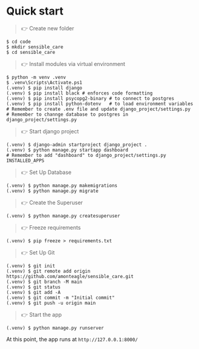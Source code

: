 # Quick start


> 👉 Create new folder

```shell
$ cd code
$ mkdir sensible_care
$ cd sensible_care
```


> 👉 Install modules via virtual environment  

```shell
$ python -m venv .venv
$ .venv\Scripts\Activate.ps1
(.venv) $ pip install django
(.venv) $ pip install black # enforces code formatting
(.venv) $ pip install psycopg2-binary # to connect to postgres
(.venv) $ pip install python-dotenv   # to load environment variables
# Remember to create .env file and update django_project/settings.py
# Remember to channge database to postgres in django_project/settings.py
```


> 👉 Start django project

```shell
(.venv) $ django-admin startproject django_project .
(.venv) $ python manage.py startapp dashboard
# Remember to add "dashboard" to django_project/settings.py INSTALLED_APPS
```


> 👉 Set Up Database

```shell
(.venv) $ python manage.py makemigrations
(.venv) $ python manage.py migrate
```


> 👉 Create the Superuser

``` shell
(.venv) $ python manage.py createsuperuser
```


> 👉 Freeze requirements

```shell
(.venv) $ pip freeze > requirements.txt
```


> 👉 Set Up Git

```shell
(.venv) $ git init
(.venv) $ git remote add origin https://github.com/amonteagle/sensible_care.git
(.venv) $ git branch -M main
(.venv) $ git status
(.venv) $ git add -A
(.venv) $ git commit -m "Initial commit"
(.venv) $ git push -u origin main

```


> 👉 Start the app

```shell
(.venv) $ python manage.py runserver
```

At this point, the app runs at `http://127.0.0.1:8000/`



